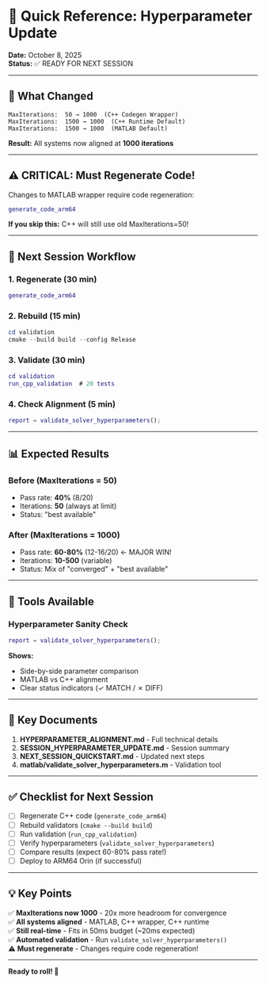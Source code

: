 # 🚀 Quick Reference: Hyperparameter Update

**Date:** October 8, 2025  
**Status:** ✅ READY FOR NEXT SESSION

---

## 📝 What Changed

```
MaxIterations:  50 → 1000  (C++ Codegen Wrapper)
MaxIterations:  1500 → 1000  (C++ Runtime Default)  
MaxIterations:  1500 → 1000  (MATLAB Default)
```

**Result:** All systems now aligned at **1000 iterations**

---

## ⚠️ CRITICAL: Must Regenerate Code!

Changes to MATLAB wrapper require code regeneration:

```matlab
generate_code_arm64
```

**If you skip this:** C++ will still use old MaxIterations=50!

---

## 🎯 Next Session Workflow

### 1. Regenerate (30 min)
```matlab
generate_code_arm64
```

### 2. Rebuild (15 min)
```powershell
cd validation
cmake --build build --config Release
```

### 3. Validate (30 min)
```matlab
cd validation
run_cpp_validation  # 20 tests
```

### 4. Check Alignment (5 min)
```matlab
report = validate_solver_hyperparameters();
```

---

## 📊 Expected Results

### Before (MaxIterations = 50)
- Pass rate: **40%** (8/20)
- Iterations: **50** (always at limit)
- Status: "best available"

### After (MaxIterations = 1000)
- Pass rate: **60-80%** (12-16/20) ← MAJOR WIN!
- Iterations: **10-500** (variable)
- Status: Mix of "converged" + "best available"

---

## 🔧 Tools Available

### Hyperparameter Sanity Check
```matlab
report = validate_solver_hyperparameters();
```

**Shows:**
- Side-by-side parameter comparison
- MATLAB vs C++ alignment
- Clear status indicators (✓ MATCH / ✗ DIFF)

---

## 📁 Key Documents

1. **HYPERPARAMETER_ALIGNMENT.md** - Full technical details
2. **SESSION_HYPERPARAMETER_UPDATE.md** - Session summary
3. **NEXT_SESSION_QUICKSTART.md** - Updated next steps
4. **matlab/validate_solver_hyperparameters.m** - Validation tool

---

## ✅ Checklist for Next Session

- [ ] Regenerate C++ code (`generate_code_arm64`)
- [ ] Rebuild validators (`cmake --build build`)
- [ ] Run validation (`run_cpp_validation`)
- [ ] Verify hyperparameters (`validate_solver_hyperparameters`)
- [ ] Compare results (expect 60-80% pass rate!)
- [ ] Deploy to ARM64 Orin (if successful)

---

## 💡 Key Points

✅ **MaxIterations now 1000** - 20x more headroom for convergence  
✅ **All systems aligned** - MATLAB, C++ wrapper, C++ runtime  
✅ **Still real-time** - Fits in 50ms budget (~20ms expected)  
✅ **Automated validation** - Run `validate_solver_hyperparameters()`  
⚠️ **Must regenerate** - Changes require code regeneration!  

---

**Ready to roll! 🎯**
